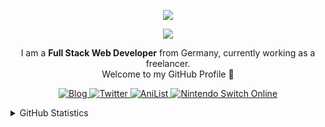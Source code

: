<p align="center">
  <img src="https://skillicons.dev/icons?perline=7&theme=dark&i=symfony,laravel,php,kotlin,java,ts,js,nodejs,aws,azure,gcp,cloudflare,workers,firebase,react,vue,docker,dynamodb,heroku,mongodb,mysql" />
</p>
<p align="center">
  <a href="https://discord.com/users/139703461016109056" target="_blank">
    <img src="https://discord.c99.nl/widget/theme-1/139703461016109056.png" />
  </a>
</p>
<p align="center">
  I am a <b>Full Stack Web Developer</b> from Germany, currently working as a freelancer.<br/>Welcome to my GitHub Profile 👋
</p>
<p align="center">
  <a href="https://zeryther.com" target="_blank">
    <img src="https://img.shields.io/badge/Blog-zeryther.com-%231E1E1E?style=for-the-badge" alt="Blog" />
  </a>
  <a href="https://twitter.com/Zeryther" target="_blank">
    <img src="https://img.shields.io/badge/-@Zeryther-%231DA1F2.svg?style=for-the-badge&logo=Twitter&logoColor=white" alt="Twitter" />
  </a>
  <a href="https://anilist.co/user/Zeryther" target="_blank">
    <img src="https://img.shields.io/badge/-Zeryther-%23152232.svg?style=for-the-badge&logo=AniList&logoColor=white" alt="AniList" />
  </a>
  <a href="https://nxapi-presence.fancy.org.uk/api/presence/b329ad989d7c8e77?include-splatoon3=1" target="_blank">
    <img src="https://img.shields.io/badge/-SW--6998--3557--4959-%23E70009.svg?style=for-the-badge&logo=NintendoSwitch&logoColor=white" alt="Nintendo Switch Online" />
  </a>
</p>

<details>
  <summary>GitHub Statistics</summary>
  
  <a href="#">![github stats](https://github-readme-stats.vercel.app/api?username=Zeryther&count_private=true&show_icons=true&theme=dark&hide_border=true&bg_color=0d1117)</a>
  <a href="#">![github stats](https://github-readme-stats.vercel.app/api/top-langs?username=Zeryther&count_private=true&show_icons=true&theme=dark&hide_border=true&bg_color=0d1117&layout=compact)</a>
</details>
